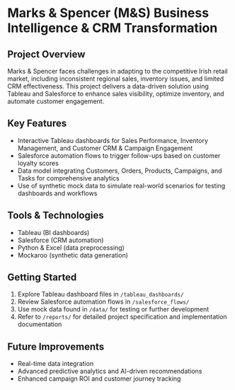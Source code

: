 # Marks & Spencer (M&S) Business Intelligence & CRM Transformation

## Project Overview
Marks & Spencer faces challenges in adapting to the competitive Irish retail market, including inconsistent regional sales, inventory issues, and limited CRM effectiveness. This project delivers a data-driven solution using Tableau and Salesforce to enhance sales visibility, optimize inventory, and automate customer engagement.

## Key Features
- Interactive Tableau dashboards for Sales Performance, Inventory Management, and Customer CRM & Campaign Engagement
- Salesforce automation flows to trigger follow-ups based on customer loyalty scores
- Data model integrating Customers, Orders, Products, Campaigns, and Tasks for comprehensive analytics
- Use of synthetic mock data to simulate real-world scenarios for testing dashboards and workflows

## Tools & Technologies
- Tableau (BI dashboards)
- Salesforce (CRM automation)
- Python & Excel (data preprocessing)
- Mockaroo (synthetic data generation)

## Getting Started
1. Explore Tableau dashboard files in `/tableau_dashboards/`
2. Review Salesforce automation flows in `/salesforce_flows/`
3. Use mock data found in `/data/` for testing or further development
4. Refer to `/reports/` for detailed project specification and implementation documentation

## Future Improvements
- Real-time data integration
- Advanced predictive analytics and AI-driven recommendations
- Enhanced campaign ROI and customer journey tracking
